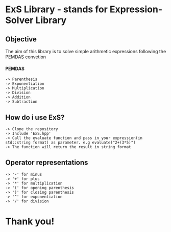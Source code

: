 # ExS Library - stands for Expression-Solver Library

## Objective
The aim of this library is to solve simple arithmetic expressions following the PEMDAS convetion

#### PEMDAS 
    -> Parenthesis
    -> Exponentiation
    -> Multiplication
    -> Division
    -> Addition
    -> Subtraction

## How do i use ExS?
    -> Clone the repository
    -> Include 'ExS.hpp'
    -> Call the evaluate function and pass in your expression(in std::string format) as parameter. e.g evaluate("2+(3*5)")
    -> The function will return the result in string format
  
## Operator representations
    -> '-' for minus
    -> '+' for plus
    -> '*' for multiplication
    -> '(' for opening parenthesis
    -> ')' for closing parenthesis
    -> '^' for exponentiation
    -> '/' for division

# Thank you!
